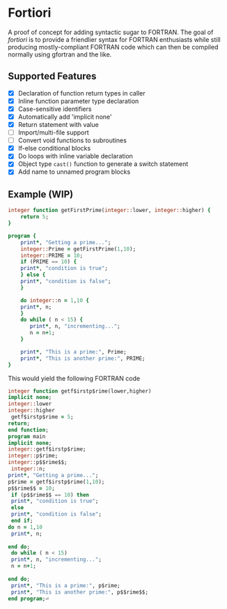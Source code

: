 # Fortiori
A proof of concept for adding syntactic sugar to FORTRAN. The goal of _fortiori_
is to provide a friendlier syntax for FORTRAN enthusiasts while still producing
mostly-compliant FORTRAN code which can then be compiled normally using
gfortran and the like.

## Supported Features
- [x] Declaration of function return types in caller
- [x] Inline function parameter type declaration
- [x] Case-sensitive identifiers
- [x] Automatically add 'implicit none'
- [x] Return statement with value
- [ ] Import/multi-file support
- [ ] Convert void functions to subroutines
- [x] If-else conditional blocks
- [x] Do loops with inline variable declaration
- [x] Object type `cast()` function to generate a switch statement
- [x] Add name to unnamed program blocks

## Example (WIP)
```fortran
integer function getFirstPrime(integer::lower, integer::higher) {
    return 5;
}

program {
    print*, "Getting a prime...";
    integer::Prime = getFirstPrime(1,10);
    integer::PRIME = 10;
    if (PRIME == 10) {
    print*, "condition is true";
    } else {
    print*, "condition is false";
    }

    do integer::n = 1,10 {
    print*, n;
    }
    do while ( n < 15) {
       print*, n, "incrementing...";
       n = n+1;
    }

    print*, "This is a prime:", Prime;
    print*, "This is another prime:", PRIME;
}
```

This would yield the following FORTRAN code
```fortran
integer function getf$irstp$rime(lower,higher) 
implicit none;
integer::lower
integer::higher
 getf$irstp$rime = 5;
return;
end function;
program main 
implicit none;
integer::getf$irstp$rime;
integer::p$rime;
integer::p$$rime$$;
 integer::n;
print*, "Getting a prime...";
p$rime = getf$irstp$rime(1,10);
p$$rime$$ = 10;
 if (p$$rime$$ == 10) then
 print*, "condition is true";
 else
 print*, "condition is false";
 end if;
do n = 1,10 
 print*, n;
 
end do;
 do while ( n < 15) 
 print*, n, "incrementing...";
 n = n+1;
 
end do;
 print*, "This is a prime:", p$rime;
 print*, "This is another prime:", p$$rime$$;
end program;⏎ 
```


